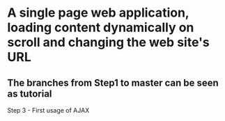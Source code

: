 # A single page web application, loading content dynamically on scroll and changing the web site's URL

## The branches from Step1 to master can be seen as tutorial

Step 3 -
First usage of AJAX
